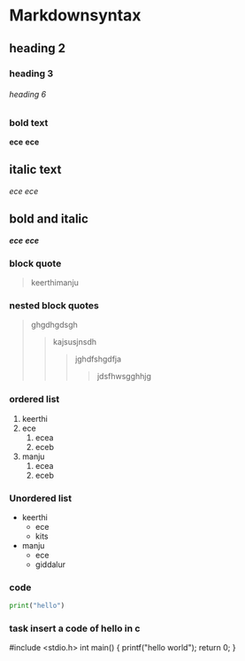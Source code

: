 # Markdownsyntax
## heading 2
### heading 3
###### heading 6
### bold text
**ece**
__ece__
## italic text
*ece*
_ece_
## bold and italic
**_ece_**
__*ece*__
### block quote
> keerthimanju
### nested block quotes
> ghgdhgdsgh
>> kajsusjnsdh
>>> jghdfshgdfja
>>>> jdsfhwsgghhjg
### ordered list
1. keerthi
2. ece 
    1. ecea
    2. eceb
3. manju
    1. ecea
    2. eceb
### Unordered list
- keerthi 
    * ece
    * kits
- manju
    + ece
    + giddalur
### code
```python
print("hello")
```
### task insert a code of hello in c
#include <stdio.h>
int main()
{
printf("hello world");
return 0;
}
